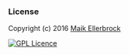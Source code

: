 
### License

Copyright (c) 2016 [Maik Ellerbrock](https://github.com/ellerbrock/)  

[![GPL Licence](https://badges.frapsoft.com/os/gpl/gpl-125x28.png?v=102)](https://opensource.org/licenses/GPL-3.0/)  
